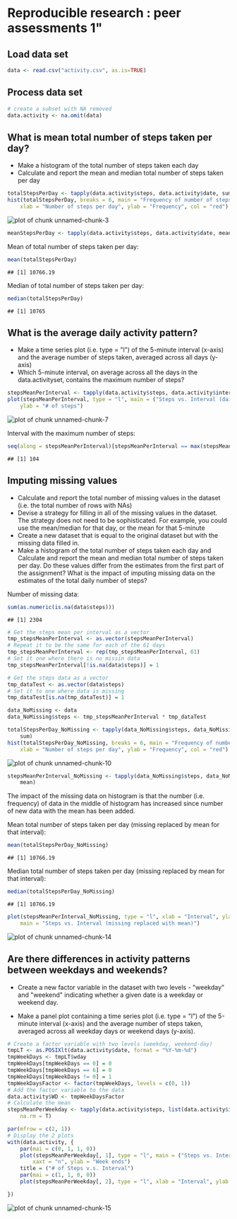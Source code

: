 # Reproducible research : peer assessments 1"

## Load data set


```r
data <- read.csv("activity.csv", as.is=TRUE)
```

## Process data set


```r
# create a subset with NA removed
data.activity <- na.omit(data)
```

## What is mean total number of steps taken per day?

* Make a histogram of the total number of steps taken each day
* Calculate and report the mean and median total number of steps taken per day


```r
totalStepsPerDay <- tapply(data.activity$steps, data.activity$date, sum)
hist(totalStepsPerDay, breaks = 6, main = "Frequency of number of steps per day", 
    xlab = "Number of steps per day", ylab = "Frequency", col = "red")
```

![plot of chunk unnamed-chunk-3](figure/unnamed-chunk-3-1.png) 


```r
meanStepsPerDay <- tapply(data.activity$steps, data.activity$date, mean, na.rm = T)
```

Mean of total number of steps taken per day:

```r
mean(totalStepsPerDay)
```

```
## [1] 10766.19
```
Median of total number of steps taken per day:


```r
median(totalStepsPerDay)
```

```
## [1] 10765
```

## What is the average daily activity pattern?

* Make a time series plot (i.e. type = "l") of the 5-minute interval (x-axis) and the average number of steps taken, averaged across all days (y-axis)
* Which 5-minute interval, on average across all the days in the data.activityset, contains the maximum number of steps?


```r
stepsMeanPerInterval <- tapply(data.activity$steps, data.activity$interval, mean, na.rm = T)
plot(stepsMeanPerInterval, type = "l", main = ("Steps vs. Interval (daily average)"), 
    ylab = "# of steps")
```

![plot of chunk unnamed-chunk-7](figure/unnamed-chunk-7-1.png) 

Interval with the maximum number of steps:


```r
seq(along = stepsMeanPerInterval)[stepsMeanPerInterval == max(stepsMeanPerInterval)]
```

```
## [1] 104
```

## Imputing missing values

* Calculate and report the total number of missing values in the dataset (i.e. the total number of rows with NAs)
* Devise a strategy for filling in all of the missing values in the dataset. The strategy does not need to be sophisticated. For example, you could use the mean/median for that day, or the mean for that 5-minute
* Create a new dataset that is equal to the original dataset but with the missing data filled in.
* Make a histogram of the total number of steps taken each day and Calculate and report the mean and median total number of steps taken per day. Do these values differ from the estimates from the first part of the assignment? What is the impact of imputing missing data on the estimates of the total daily number of steps?

Number of missing data:

```r
sum(as.numeric(is.na(data$steps)))
```

```
## [1] 2304
```


```r
# Get the steps mean per interval as a vector
tmp_stepsMeanPerInterval <- as.vector(stepsMeanPerInterval)
# Repeat it to be the same for each of the 61 days
tmp_stepsMeanPerInterval <- rep(tmp_stepsMeanPerInterval, 61)
# Set it one where there is no missin data
tmp_stepsMeanPerInterval[!is.na(data$steps)] = 1

# Get the steps data as a vector
tmp_dataTest <- as.vector(data$steps)
# Set it to one where data is missing
tmp_dataTest[is.na(tmp_dataTest)] = 1

data_NoMissing <- data
data_NoMissing$steps <- tmp_stepsMeanPerInterval * tmp_dataTest

totalStepsPerDay_NoMissing <- tapply(data_NoMissing$steps, data_NoMissing$date, 
    sum)
hist(totalStepsPerDay_NoMissing, breaks = 6, main = "Frequency of number of steps per day", 
    xlab = "Number of steps per day", ylab = "Frequency", col = "red")
```

![plot of chunk unnamed-chunk-10](figure/unnamed-chunk-10-1.png) 

```r
stepsMeanPerInterval_NoMissing <- tapply(data_NoMissing$steps, data_NoMissing$interval, 
    mean)
```
The impact of the missing data on histogram is that the number (i.e. frequency) of data in the middle of histogram has increased since number of new data with the mean has been added.

Mean total number of steps taken per day (missing replaced by mean for that interval):


```r
mean(totalStepsPerDay_NoMissing)
```

```
## [1] 10766.19
```
Median total number of steps taken per day (missing replaced by mean for that interval):


```r
median(totalStepsPerDay_NoMissing)
```

```
## [1] 10766.19
```

```r
plot(stepsMeanPerInterval_NoMissing, type = "l", xlab = "Interval", ylab = "# of Steps", 
    main = "Steps vs. Interval (missing replaced with mean)")
```

![plot of chunk unnamed-chunk-14](figure/unnamed-chunk-14-1.png) 
## Are there differences in activity patterns between weekdays and weekends?

* Create a new factor variable in the dataset with two levels - "weekday" and "weekend" indicating whether a given date is a weekday or weekend day.

* Make a panel plot containing a time series plot (i.e. type = "l") of the 5-minute interval (x-axis) and the average number of steps taken, averaged across all weekday days or weekend days (y-axis).


```r
# Create a factor variable with two levels (weekday, weekend-day)
tmpLT <- as.POSIXlt(data.activity$date, format = "%Y-%m-%d")
tmpWeekDays <- tmpLT$wday
tmpWeekDays[tmpWeekDays == 0] = 0
tmpWeekDays[tmpWeekDays == 6] = 0
tmpWeekDays[tmpWeekDays != 0] = 1
tmpWeekDaysFactor <- factor(tmpWeekDays, levels = c(0, 1))
# Add the factor variable to the data
data.activity$WD <- tmpWeekDaysFactor
# Calculate the mean
stepsMeanPerWeekday <- tapply(data.activity$steps, list(data.activity$interval, data.activity$WD), mean, 
    na.rm = T)

par(mfrow = c(2, 1))
# Display the 2 plots
with(data.activity, {
    par(mai = c(0, 1, 1, 0))
    plot(stepsMeanPerWeekday[, 1], type = "l", main = ("Steps vs. Interval"), 
        xaxt = "n", ylab = "Week ends")
    title = ("# of Steps v.s. Interval")
    par(mai = c(1, 1, 0, 0))
    plot(stepsMeanPerWeekday[, 2], type = "l", xlab = "Interval", ylab = "Week days")

})
```

![plot of chunk unnamed-chunk-15](figure/unnamed-chunk-15-1.png) 
